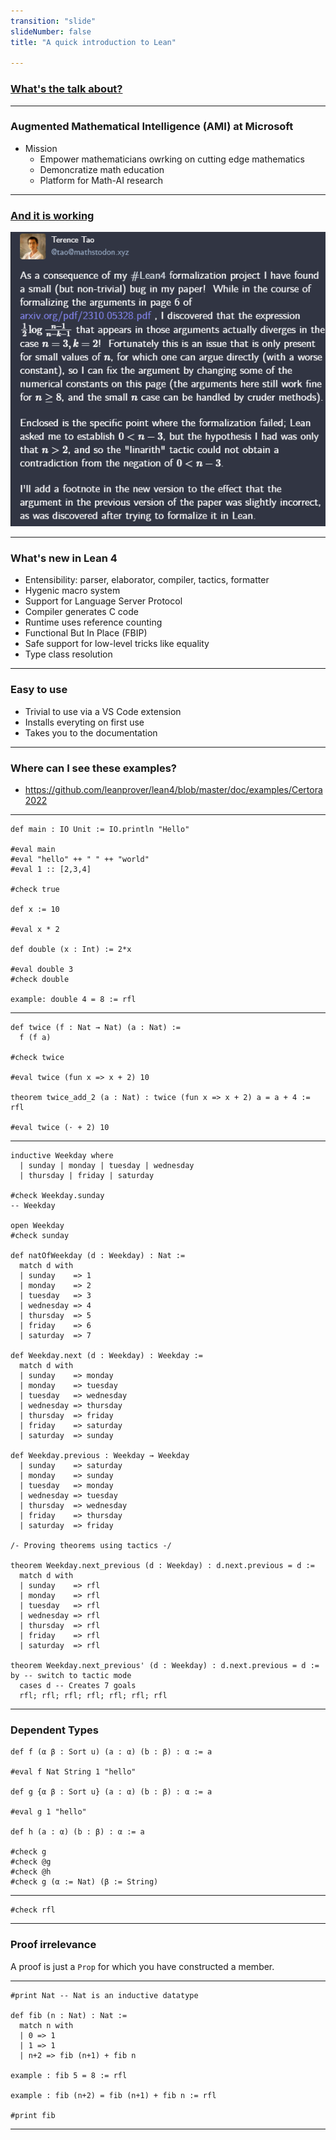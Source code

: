 ```yaml
---
transition: "slide"
slideNumber: false
title: "A quick introduction to Lean"

---
```


### [What's the talk about?](https://github.com/leanprover/lean4)

---

### Augmented Mathematical Intelligence (AMI) at Microsoft

- Mission
  - Empower mathematicians owrking on cutting edge mathematics
  - Demoncratize math education
  - Platform for Math-AI research

---

### [And it is working](https://mathstodon.xyz/@tao/111287749336059662)

![Terence Tao](images/tao.png)

---

### What's new in Lean 4

- Entensibility: parser, elaborator, compiler, tactics, formatter
- Hygenic macro system
- Support for Language Server Protocol
- Compiler generates C code
- Runtime uses reference counting
- Functional But In Place (FBIP)
- Safe support for low-level tricks like equality
- Type class resolution

---

### Easy to use

- Trivial to use via a VS Code extension
- Installs everyting on first use
- Takes you to the documentation

---

### Where can I see these examples?

- https://github.com/leanprover/lean4/blob/master/doc/examples/Certora2022

---

```lean
def main : IO Unit := IO.println "Hello"

#eval main
#eval "hello" ++ " " ++ "world"
#eval 1 :: [2,3,4]

#check true

def x := 10

#eval x * 2

def double (x : Int) := 2*x

#eval double 3
#check double

example: double 4 = 8 := rfl
```

---

```lean
def twice (f : Nat → Nat) (a : Nat) :=
  f (f a)

#check twice

#eval twice (fun x => x + 2) 10

theorem twice_add_2 (a : Nat) : twice (fun x => x + 2) a = a + 4 := rfl

#eval twice (· + 2) 10
```

---

```lean
inductive Weekday where
  | sunday | monday | tuesday | wednesday
  | thursday | friday | saturday

#check Weekday.sunday
-- Weekday

open Weekday
#check sunday

def natOfWeekday (d : Weekday) : Nat :=
  match d with
  | sunday    => 1
  | monday    => 2
  | tuesday   => 3
  | wednesday => 4
  | thursday  => 5
  | friday    => 6
  | saturday  => 7

def Weekday.next (d : Weekday) : Weekday :=
  match d with
  | sunday    => monday
  | monday    => tuesday
  | tuesday   => wednesday
  | wednesday => thursday
  | thursday  => friday
  | friday    => saturday
  | saturday  => sunday

def Weekday.previous : Weekday → Weekday
  | sunday    => saturday
  | monday    => sunday
  | tuesday   => monday
  | wednesday => tuesday
  | thursday  => wednesday
  | friday    => thursday
  | saturday  => friday

/- Proving theorems using tactics -/

theorem Weekday.next_previous (d : Weekday) : d.next.previous = d :=
  match d with
  | sunday    => rfl
  | monday    => rfl
  | tuesday   => rfl
  | wednesday => rfl
  | thursday  => rfl
  | friday    => rfl
  | saturday  => rfl

theorem Weekday.next_previous' (d : Weekday) : d.next.previous = d := by -- switch to tactic mode
  cases d -- Creates 7 goals
  rfl; rfl; rfl; rfl; rfl; rfl; rfl

```

---

### Dependent Types

```lean
def f (α β : Sort u) (a : α) (b : β) : α := a

#eval f Nat String 1 "hello"

def g {α β : Sort u} (a : α) (b : β) : α := a

#eval g 1 "hello"

def h (a : α) (b : β) : α := a

#check g
#check @g
#check @h
#check g (α := Nat) (β := String)
```

---

```lean
#check rfl
```

---

### Proof irrelevance

A proof is just a `Prop` for which you have constructed a member.

---

```lean
#print Nat -- Nat is an inductive datatype

def fib (n : Nat) : Nat :=
  match n with
  | 0 => 1
  | 1 => 1
  | n+2 => fib (n+1) + fib n

example : fib 5 = 8 := rfl

example : fib (n+2) = fib (n+1) + fib n := rfl

#print fib
```

---
